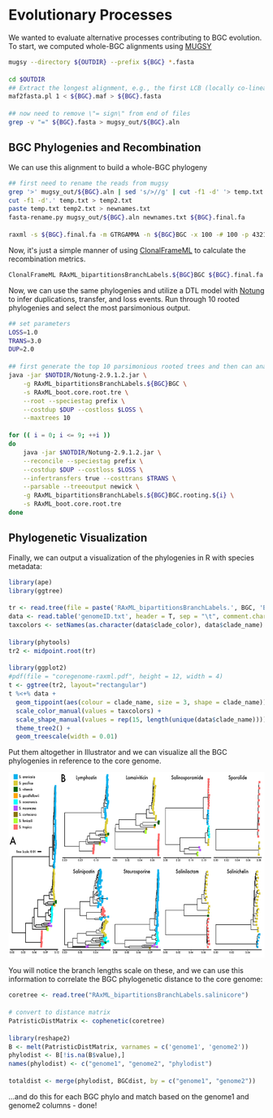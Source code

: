 # Evolutionary Processes 

We wanted to evaluate alternative processes contributing to BGC evolution. To start, we computed whole-BGC alignments using [MUGSY](http://mugsy.sourceforge.net/)

```bash
mugsy --directory ${OUTDIR} --prefix ${BGC} *.fasta

cd $OUTDIR
## Extract the longest alignment, e.g., the first LCB (locally co-linear block)
maf2fasta.pl 1 < ${BGC}.maf > ${BGC}.fasta

## now need to remove \"= sign\" from end of files 
grep -v "=" ${BGC}.fasta > mugsy_out/${BGC}.aln
```
## BGC Phylogenies and Recombination

We can use this alignment to build a whole-BGC phylogeny

```bash
## first need to rename the reads from mugsy
grep '>' mugsy_out/${BGC}.aln | sed 's/>//g' | cut -f1 -d' '> temp.txt
cut -f1 -d'.' temp.txt > temp2.txt
paste temp.txt temp2.txt > newnames.txt
fasta-rename.py mugsy_out/${BGC}.aln newnames.txt ${BGC}.final.fa

raxml -s ${BGC}.final.fa -m GTRGAMMA -n ${BGC}BGC -x 100 -# 100 -p 4321 -f a -T 4
```

Now, it's just a simple manner of using [ClonalFrameML](https://github.com/xavierdidelot/ClonalFrameML) to calculate the recombination metrics.

```bash
ClonalFrameML RAxML_bipartitionsBranchLabels.${BGC}BGC ${BGC}.final.fa ${BGC}BGC &> out
```

Now, we can use the same phylogenies and utilize a DTL model with [Notung](http://www.cs.cmu.edu/~durand/Notung/) to infer duplications, transfer, and loss events. Run through 10 rooted phylogenies and select the most parsimonious output.

```bash
## set parameters
LOSS=1.0
TRANS=3.0
DUP=2.0

## first generate the top 10 parsimonious rooted trees and then can analyze each
java -jar $NOTDIR/Notung-2.9.1.2.jar \
	-g RAxML_bipartitionsBranchLabels.${BGC}BGC \
	-s RAxML_boot.core.root.tre \
	--root --speciestag prefix \
	--costdup $DUP --costloss $LOSS \
	--maxtrees 10

for (( i = 0; i <= 9; ++i ))
do
	java -jar $NOTDIR/Notung-2.9.1.2.jar \
	--reconcile --speciestag prefix \
	--costdup $DUP --costloss $LOSS \
	--infertransfers true --costtrans $TRANS \
	--parsable --treeoutput newick \
	-g RAxML_bipartitionsBranchLabels.${BGC}BGC.rooting.${i} \
	-s RAxML_boot.core.root.tre 
done
```

## Phylogenetic Visualization

Finally, we can output a visualization of the phylogenies in R with species metadata:

```R
library(ape)
library(ggtree)

tr <- read.tree(file = paste('RAxML_bipartitionsBranchLabels.', BGC, 'BGC', sep = ''))
data <- read.table('genomeID.txt', header = T, sep = "\t", comment.char = "")
taxcolors <- setNames(as.character(data$clade_color), data$clade_name)

library(phytools)
tr2 <- midpoint.root(tr)

library(ggplot2)
#pdf(file = "coregenome-raxml.pdf", height = 12, width = 4)
t <- ggtree(tr2, layout="rectangular") 
t %<+% data + 
  geom_tippoint(aes(colour = clade_name, size = 3, shape = clade_name)) +
  scale_color_manual(values = taxcolors) +
  scale_shape_manual(values = rep(15, length(unique(data$clade_name)))) +
  theme_tree2() +
  geom_treescale(width = 0.01)
```

Put them altogether in Illustrator and we can visualize all the BGC phylogenies in reference to the core genome.

<p align="center">
  <img width="608" height="364" src="../images/BGCphylos-01.png">
</p>

You will notice the branch lengths scale on these, and we can use this information to correlate the BGC phylogenetic distance to the core genome:

```R
coretree <- read.tree("RAxML_bipartitionsBranchLabels.salinicore")

# convert to distance matrix
PatristicDistMatrix <- cophenetic(coretree)

library(reshape2)
B <- melt(PatristicDistMatrix, varnames = c('genome1', 'genome2')) 
phylodist <- B[!is.na(B$value),]
names(phylodist) <- c("genome1", "genome2", "phylodist")

totaldist <- merge(phylodist, BGCdist, by = c("genome1", "genome2"))
```

...and do this for each BGC phylo and match based on the genome1 and genome2 columns - done!

